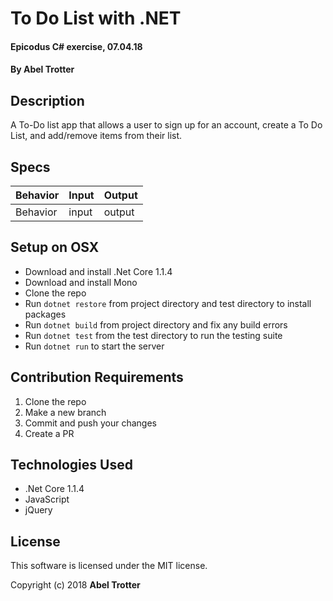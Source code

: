 # To Do List with .NET

#### Epicodus C# exercise, 07.04.18

#### By Abel Trotter

## Description

A To-Do list app that allows a user to sign up for an account, create a To Do List, and add/remove items from their list.

## Specs

| Behavior | Input | Output |
|----------|-------|--------|
| Behavior | input | output |

## Setup on OSX

* Download and install .Net Core 1.1.4
* Download and install Mono
* Clone the repo
* Run `dotnet restore` from project directory and test directory to install packages
* Run `dotnet build` from project directory and fix any build errors
* Run `dotnet test` from the test directory to run the testing suite
* Run `dotnet run` to start the server

## Contribution Requirements

1. Clone the repo
1. Make a new branch
1. Commit and push your changes
1. Create a PR

## Technologies Used

* .Net Core 1.1.4
* JavaScript
* jQuery

## License

This software is licensed under the MIT license.

Copyright (c) 2018 **Abel Trotter**
